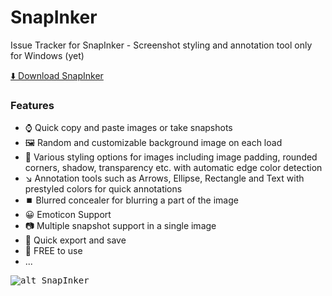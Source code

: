 # SnapInker
Issue Tracker for SnapInker - Screenshot styling and annotation tool only for Windows (yet)

[⬇️ Download SnapInker](https://github.com/snapinker/snapinker/releases)

### Features
- ⌚ Quick copy and paste images or take snapshots
- 🖼️ Random and customizable background image on each load
- 🎨 Various styling options for images including image padding, rounded corners, shadow, transparency etc. with automatic edge color detection
- ↘️ Annotation tools such as Arrows, Ellipse, Rectangle and Text with prestyled colors for quick annotations
- ⏹️ Blurred concealer for blurring a part of the image
- 😀 Emoticon Support
- 📷 Multiple snapshot support in a single image
- 💾 Quick export and save
- 💖 FREE to use
- ... 

<kbd>![alt SnapInker](https://snapinker.com/snapinker.png)</kbd>


